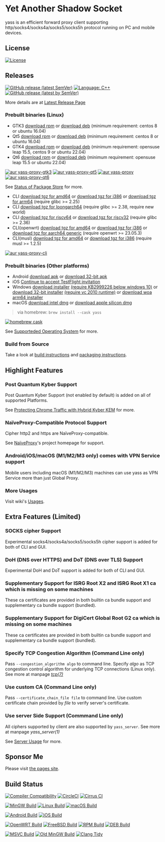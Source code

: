 # Yet Another Shadow Socket

yass is an efficient forward proxy client supporting http/socks4/socks4a/socks5/socks5h protocol running on PC and mobile devices.

## License
[![License](https://img.shields.io/github/license/Chilledheart/yass)][license-link]

## Releases

[![GitHub release (latest SemVer)](https://img.shields.io/github/v/release/Chilledheart/yass)](https://github.com/Chilledheart/yass/releases)
[![Language: C++](https://img.shields.io/github/languages/top/Chilledheart/yass.svg)](https://github.com/Chilledheart/yass/search?l=cpp)
[![GitHub release (latest by SemVer)](https://img.shields.io/github/downloads/Chilledheart/yass/latest/total)](https://github.com/Chilledheart/yass/releases/latest)

More details are at [Latest Release Page](https://github.com/Chilledheart/yass/releases/tag/1.11.4)

### Prebuilt binaries (Linux)
- GTK3 [download rpm](https://github.com/Chilledheart/yass/releases/download/1.11.4/yass-gtk3.el8.x86_64.1.11.4.rpm) or [download deb](https://github.com/Chilledheart/yass/releases/download/1.11.4/yass-gtk3-ubuntu-16.04-xenial_amd64.1.11.4.deb) (minimum requirement: centos 8 or ubuntu 16.04)
- Qt5 [download rpm](https://github.com/Chilledheart/yass/releases/download/1.11.4/yass-qt5.el8.x86_64.1.11.4.rpm) or [download deb](https://github.com/Chilledheart/yass/releases/download/1.11.4/yass-qt5-ubuntu-16.04-xenial_amd64.1.11.4.deb) (minimum requirement: centos 8 or ubuntu 16.04)
- GTK4 [download rpm](https://github.com/Chilledheart/yass/releases/download/1.11.4/yass-gtk4.lp155.x86_64.1.11.4.rpm) or [download deb](https://github.com/Chilledheart/yass/releases/download/1.11.4/yass-gtk4-ubuntu-22.04-jammy_amd64.1.11.4.deb) (minimum requirement: opensuse leap 15.5, centos 9 or ubuntu 22.04)
- Qt6 [download rpm](https://github.com/Chilledheart/yass/releases/download/1.11.4/yass-qt6.lp155.x86_64.1.11.4.rpm) or [download deb](https://github.com/Chilledheart/yass/releases/download/1.11.4/yass-qt6-ubuntu-22.04-jammy_amd64.1.11.4.deb) (minimum requirement: opensuse leap 15.5 or ubuntu 22.04)

[![aur yass-proxy-gtk3](https://img.shields.io/aur/version/yass-proxy-gtk3)](https://aur.archlinux.org/packages/yass-proxy-gtk3)
[![aur yass-proxy-qt5](https://img.shields.io/aur/version/yass-proxy-qt5)](https://aur.archlinux.org/packages/yass-proxy-qt5)
[![aur yass-proxy](https://img.shields.io/aur/version/yass-proxy)](https://aur.archlinux.org/packages/yass-proxy)
[![aur yass-proxy-qt6](https://img.shields.io/aur/version/yass-proxy-qt6)](https://aur.archlinux.org/packages/yass-proxy-qt6)

See [Status of Package Store](https://github.com/Chilledheart/yass/wiki/Status-of-Package-Store) for more.

- CLI [download tgz for amd64](https://github.com/Chilledheart/yass/releases/download/1.11.4/yass_cli-linux-release-amd64-1.11.4.tgz) or [download tgz for i386](https://github.com/Chilledheart/yass/releases/download/1.11.4/yass_cli-linux-release-amd64-1.11.4.tgz) or [download tgz for arm64](https://github.com/Chilledheart/yass/releases/download/1.11.4/yass_cli-linux-release-arm64-1.11.4.tgz) (require glibc >= 2.25)
- CLI [download tgz for loongarch64](https://github.com/Chilledheart/yass/releases/download/1.11.4/yass_cli-linux-release-loongarch64-1.11.4.tgz) (require glibc >= 2.38, require new world)
- CLI [download tgz for riscv64](https://github.com/Chilledheart/yass/releases/download/1.11.4/yass_cli-linux-release-riscv64-1.11.4.tgz) or [download tgz for riscv32](https://github.com/Chilledheart/yass/releases/download/1.11.4/yass_cli-linux-release-riscv32-1.11.4.tgz) (require glibc >= 2.36)
- CLI(openwrt) [download tgz for amd64](https://github.com/Chilledheart/yass/releases/download/1.11.4/yass_cli-linux-openwrt-release-x86_64-1.11.4.tgz) or [download tgz for i386](https://github.com/Chilledheart/yass/releases/download/1.11.4/yass_cli-linux-openwrt-release-i486-1.11.4.tgz) or [download tgz for aarch64 generic](https://github.com/Chilledheart/yass/releases/download/1.11.4/yass_cli-linux-openwrt-release-aarch64-1.11.4.tgz) (require openwrt >= 23.05.3)
- CLI(musl) [download tgz for amd64](https://github.com/Chilledheart/yass/releases/download/1.11.4/yass_cli-linux-musl-release-amd64-1.11.4.tgz) or [download tgz for i386](https://github.com/Chilledheart/yass/releases/download/1.11.4/yass_cli-linux-musl-release-i386-1.11.4.tgz) (require musl >= 1.2.5)

[![aur yass-proxy-cli](https://img.shields.io/aur/version/yass-proxy-cli)](https://aur.archlinux.org/packages/yass-proxy-cli)

### Prebuilt binaries (Other platforms)
- Android [download apk](https://github.com/Chilledheart/yass/releases/download/1.11.4/yass-android-release-arm64-1.11.4.apk) or [download 32-bit apk](https://github.com/Chilledheart/yass/releases/download/1.11.4/yass-android-release-arm-1.11.4.apk)
- iOS [Continue to accept TestFlight invitation](https://testflight.apple.com/join/6AkiEq09)
- Windows [download installer](https://github.com/Chilledheart/yass/releases/download/1.11.4/yass-mingw-win7-release-x86_64-1.11.4-system-installer.exe) [(require KB2999226 below windows 10)][KB2999226] or [download 32-bit installer](https://github.com/Chilledheart/yass/releases/download/1.11.4/yass-mingw-winxp-release-i686-1.11.4-system-installer.exe) [(require vc 2010 runtime)][vs2010_x86] or [download woa arm64 installer](https://github.com/Chilledheart/yass/releases/download/1.11.4/yass-mingw-release-aarch64-1.11.4-system-installer.exe)
- macOS [download intel dmg](https://github.com/Chilledheart/yass/releases/download/1.11.4/yass-macos-release-x64-1.11.4.dmg) or [download apple silicon dmg](https://github.com/Chilledheart/yass/releases/download/1.11.4/yass-macos-release-arm64-1.11.4.dmg)
> via homebrew: `brew install --cask yass`

[![homebrew cask](https://img.shields.io/homebrew/cask/v/yass)](https://formulae.brew.sh/cask/yass)

See [Supporteded Operating System](https://github.com/Chilledheart/yass/wiki/Supported-Operating-System) for more.

### Build from Source
Take a look at [build instructions](BUILDING.md) and [packaging instructions](PACKAGING.md).

## Highlight Features

### Post Quantum Kyber Support
Post Quantum Kyber Support (not enabled by default) is added on all of supported Platforms.

See [Protecting Chrome Traffic with Hybrid Kyber KEM](https://blog.chromium.org/2023/08/protecting-chrome-traffic-with-hybrid.html) for more.

### NaïveProxy-Compatible Protocol Support
Cipher http2 and https are NaïveProxy-compatible.

See [NaïveProxy](https://github.com/klzgrad/naiveproxy)'s project homepage for support.

### Android/iOS/macOS (M1/M2/M3 only) comes with VPN Service support
Mobile users including macOS (M1/M2/M3) machines can use yass as VPN Service more than just Global Proxy.

### More Usages
Visit wiki's [Usages](https://github.com/Chilledheart/yass/wiki/Usage).

## Extra Features (Limited)

### SOCKS cipher Support
Experimental socks4/socks4a/socks5/socks5h cipher support is added for both of CLI and GUI.

### DoH (DNS over HTTPS) and DoT (DNS over TLS) Support
Experimental DoH and DoT support is added for both of CLI and GUI.

### Supplementary Support for ISRG Root X2 and ISRG Root X1 ca which is missing on some machines
These ca certificates are provided in both builtin ca bundle support and supplementary ca bundle support (bundled).

### Supplementary Support for DigiCert Global Root G2 ca which is missing on some machines
These ca certificates are provided in both builtin ca bundle support and supplementary ca bundle support (bundled).

### Specify TCP Congestion Algorithm (Command Line only)
Pass `--congestion_algorithm algo` to command line.
Specify _algo_ as TCP congestion control algorithm for underlying TCP connections (Linux only).
See more at manpage [_tcp(7)_](https://linux.die.net/man/7/tcp)

### Use custom CA (Command Line only)
Pass `--certificate_chain_file file` to command line.
Use custom certificate chain provided by _file_ to verify server's certificate.

### Use server Side Support (Commmand Line only)
All ciphers supported by client are also supported by `yass_server`.
See more at manpage _yass_server(1)_

See [Server Usage](https://github.com/Chilledheart/yass/wiki/Usage:-server-setup) for more.

## Sponsor Me
Please visit [the pages site](https://letshack.info).

## Build Status

[![Compiler Compatibility](https://github.com/Chilledheart/yass/actions/workflows/compiler.yml/badge.svg)](https://github.com/Chilledheart/yass/actions/workflows/compiler.yml)
[![CircleCI](https://img.shields.io/circleci/build/github/Chilledheart/yass/develop?logo=circleci&&label=Sanitizers%20and%20Ubuntu%20arm)](https://circleci.com/gh/Chilledheart/yass/?branch=develop)
[![Cirrus CI](https://img.shields.io/cirrus/github/Chilledheart/yass/develop?logo=cirrusci&&label=FreeBSD%20and%20macOS)](https://cirrus-ci.com/github/Chilledheart/yass/develop)

[![MinGW Build](https://github.com/Chilledheart/yass/actions/workflows/releases-mingw-new.yml/badge.svg)](https://github.com/Chilledheart/yass/actions/workflows/releases-mingw-new.yml)
[![Linux Build](https://github.com/Chilledheart/yass/actions/workflows/releases-linux-binary.yml/badge.svg)](https://github.com/Chilledheart/yass/actions/workflows/releases-linux-binary.yml)
[![macOS Build](https://github.com/Chilledheart/yass/actions/workflows/releases-macos.yml/badge.svg)](https://github.com/Chilledheart/yass/actions/workflows/releases-macos.yml)

[![Android Build](https://github.com/Chilledheart/yass/actions/workflows/releases-android-binary.yml/badge.svg)](https://github.com/Chilledheart/yass/actions/workflows/releases-android-binary.yml)
[![iOS Build](https://github.com/Chilledheart/yass/actions/workflows/releases-ios.yml/badge.svg)](https://github.com/Chilledheart/yass/actions/workflows/releases-ios.yml)

[![OpenWRT Build](https://github.com/Chilledheart/yass/actions/workflows/releases-openwrt-binary.yml/badge.svg)](https://github.com/Chilledheart/yass/actions/workflows/releases-openwrt-binary.yml)
[![FreeBSD Build](https://github.com/Chilledheart/yass/actions/workflows/releases-freebsd-binary.yml/badge.svg)](https://github.com/Chilledheart/yass/actions/workflows/releases-freebsd-binary.yml)
[![RPM Build](https://github.com/Chilledheart/yass/actions/workflows/releases-rpm.yml/badge.svg)](https://github.com/Chilledheart/yass/actions/workflows/releases-rpm.yml)
[![DEB Build](https://github.com/Chilledheart/yass/actions/workflows/releases-deb.yml/badge.svg)](https://github.com/Chilledheart/yass/actions/workflows/releases-deb.yml)

[![MSVC Build](https://github.com/Chilledheart/yass/actions/workflows/releases-windows.yml/badge.svg)](https://github.com/Chilledheart/yass/actions/workflows/releases-windows.yml)
[![Old MinGW Build](https://github.com/Chilledheart/yass/actions/workflows/releases-mingw.yml/badge.svg)](https://github.com/Chilledheart/yass/actions/workflows/releases-mingw.yml)
[![Clang Tidy](https://github.com/Chilledheart/yass/actions/workflows/clang-tidy.yml/badge.svg)](https://github.com/Chilledheart/yass/actions/workflows/clang-tidy.yml)

[license-link]: LICENSE
[KB2999226]: https://support.microsoft.com/en-us/topic/update-for-universal-c-runtime-in-windows-c0514201-7fe6-95a3-b0a5-287930f3560c
[vs2010_x86]: https://download.microsoft.com/download/1/6/5/165255E7-1014-4D0A-B094-B6A430A6BFFC/vcredist_x86.exe
